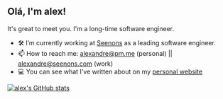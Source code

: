 ## Olá, I'm alex!


It's great to meet you. I'm a long-time software engineer.

- 🛠️ I’m currently working at [Seenons](www.seenons.com) as a leading software engineer.
- 📫 How to reach me: alexandre@pm.me (personal) || alexandre@seenons.com (work)
- 💻 You can see what I've written about on my [personal website](https://medium.com/@arielquixote)

[![alex's GitHub stats](https://github-readme-stats.vercel.app/api?username=alex-quiterio)](https://github.com/alex-quiterio)

<!--
**alex-quiterio/alex-quiterio** is a ✨ _special_ ✨ repository because its `README.md` (this file) appears on your GitHub profile.

Here are some ideas to get you started:

- 🔭 I’m currently working on ...
- 🌱 I’m currently learning ...
- 👯 I’m looking to collaborate on ...
- 🤔 I’m looking for help with ...
- 💬 Ask me about ...
- 📫 How to reach me: ...
- 😄 Pronouns: ...
- ⚡ Fun fact: ...
-->
